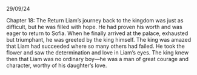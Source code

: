 29/09/24

Chapter 18: The Return
Liam’s journey back to the kingdom was just as difficult, but he was filled with hope. He had proven his worth and was eager to return to Sofia. When he finally arrived at the palace, exhausted but triumphant, he was greeted by the king himself.
The king was amazed that Liam had succeeded where so many others had failed. He took the flower and saw the determination and love in Liam’s eyes. The king knew then that Liam was no ordinary boy—he was a man of great courage and character, worthy of his daughter’s love.